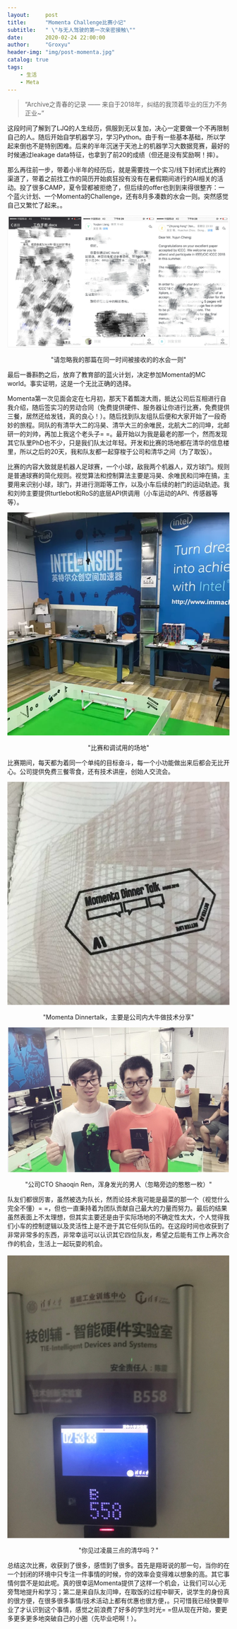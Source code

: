 ```yaml
---
layout:     post
title:      "Momenta Challenge比赛小记"
subtitle:   " \"与无人驾驶的第一次亲密接触\""
date:       2020-02-24 22:00:00
author:     "Groxyu"
header-img: "img/post-momenta.jpg"
catalog: true
tags:
    - 生活
    - Meta
---
```


> “Archive之青春的记录 —— 来自于2018年，纠结的我顶着毕业的压力不务正业~”

这段时间了解到了LJQ的人生经历，佩服到无以复加，决心一定要做一个不再限制自己的人。随后开始自学机器学习，学习Python。由于有一些基本基础，所以学起来倒也不是特别困难。后来的半年沉迷于天池上的机器学习大数据竞赛，最好的时候通过leakage data特征，也拿到了前20的成绩（但还是没有奖励啊！摔）。

那么再往前一步，带着小半年的经历后，就是需要找一个实习/线下封闭式比赛的渠道了，带着之前找工作的简历开始疯狂投有没有在暑假期间进行的AI相关的活动。投了很多CAMP，夏令营都被拒绝了，但后续的offer也到到来得很整齐：一个蓝火计划、一个Momenta的Challenge，还有8月多凑数的水会一则。突然感觉自己又繁忙了起来。。

![](/img/Newimg/momenta-offer.jpg)
<center>"请忽略我的那篇在同一时间被接收的的水会一则"</center>

最后一番斟酌之后，放弃了教育部的蓝火计划，决定参加Momenta的MC world。事实证明，这是一个无比正确的选择。

Momenta第一次见面会定在七月初，那天下着瓢泼大雨，抵达公司后互相进行自我介绍，随后签实习的劳动合同（免费提供硬件、服务器让你进行比赛，免费提供三餐，居然还给发钱，真的良心！）。随后找到队友组队后便和大家开始了一段奇妙的旅程。同队的有清华大二的冯昊、清华大三的余唯民，北航大二的闫坤，北邮研一的刘帅，再加上我这个老头子= =。最开始以为我是最老的那一个，然而发现其它队里PhD也不少，只是我们队太过年轻。开发和比赛的场地都在清华的信息楼里，所以之后的20天，我和队友都一起穿梭于公司和清华之间（为了取饭）。

比赛的内容大致就是机器人足球赛，一个小球，敌我两个机器人，双方球门。规则是普通球赛的简化规则。视觉算法和控制算法主要是冯昊、余唯民和闫坤在搞，主要用来识别小球，球门，并进行测距等工作，以及小车后续的射门的运动轨迹。我和刘帅主要提供turtlebot和RoS的底层API供调用（小车运动的API、传感器等等）。

![](/img/Newimg/momenta-playground.png)
<center>"比赛和调试用的场地"</center>

比赛期间，每天都为着同一个单纯的目标奋斗，每一个小功能做出来后都会无比开心。公司提供免费三餐零食，还有技术讲座，创始人交流会。

![](/img/Newimg/momenta-dinnertalk.png)
<center>"Momenta Dinnertalk，主要是公司内大牛做技术分享"</center>

![](/img/Newimg/momenta-ren.png)
<center>"公司CTO Shaoqin Ren，浑身发光的男人（忽略旁边的憨憨一枚）"</center>

队友们都很厉害，虽然被选为队长，然而论技术我可能是最菜的那一个（视觉什么完全不懂）= =，但也一直秉持着为团队贡献自己最大的力量而努力。最后的结果虽然表面上不太理想，但其实主要还是由于实际场地的不确定性太大，个人觉得我们小车的控制逻辑以及灵活性上是不逊于其它任何队伍的。在这段时间也收获到了非常非常多的东西，非常幸运可以认识其它四位队友，希望之后能有工作上再次合作的机会，生活上一起玩耍的机会。

![](/img/Newimg/momenta-tsinghua.jpg)

<center>"你见过凌晨三点的清华吗？"</center>

总结这次比赛，收获到了很多，感悟到了很多。首先是翔哥说的那一句，当你的在一个封闭的环境中只专注一件事情的时候，你的效率会变得难以想象的高。其它事情何尝不是如此呢。真的很幸运Momenta提供了这样一个机会，让我们可以心无旁骛地提升和学习；第二是来自队友闫坤，在取饭的过程中聊天，说学生的身份真的很方便，在很多很多事情/技术活动上都有优惠也很方便，。只可惜我已经快要毕业了才认识到这个事情，感觉之前浪费了好多的学生时光= =但从现在开始，要更多更多更多地突破自己的小圈（先毕业吧啊！）。
